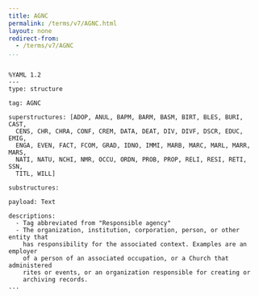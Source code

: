 ```yaml
---
title: AGNC
permalink: /terms/v7/AGNC.html
layout: none
redirect-from:
  - /terms/v7/AGNC
...
```


```

%YAML 1.2
---
type: structure

tag: AGNC

superstructures: [ADOP, ANUL, BAPM, BARM, BASM, BIRT, BLES, BURI, CAST, 
  CENS, CHR, CHRA, CONF, CREM, DATA, DEAT, DIV, DIVF, DSCR, EDUC, EMIG, 
  ENGA, EVEN, FACT, FCOM, GRAD, IDNO, IMMI, MARB, MARC, MARL, MARR, MARS, 
  NATI, NATU, NCHI, NMR, OCCU, ORDN, PROB, PROP, RELI, RESI, RETI, SSN, 
  TITL, WILL]

substructures:

payload: Text

descriptions:
  - Tag abbreviated from "Responsible agency"
  - The organization, institution, corporation, person, or other entity that
    has responsibility for the associated context. Examples are an employer
    of a person of an associated occupation, or a Church that administered
    rites or events, or an organization responsible for creating or
    archiving records.
...

```